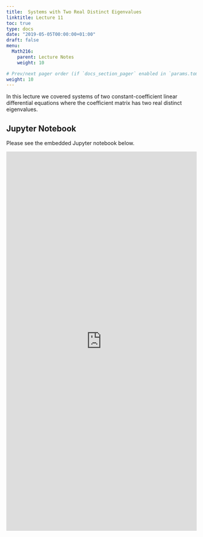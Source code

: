 ```yaml
---
title:  Systems with Two Real Distinct Eigenvalues
linktitle: Lecture 11
toc: true
type: docs
date: "2019-05-05T00:00:00+01:00"
draft: false
menu:
  Math216:
    parent: Lecture Notes
    weight: 10

# Prev/next pager order (if `docs_section_pager` enabled in `params.toml`)
weight: 10
---
```

In this lecture we covered systems of two constant-coefficient linear differential equations where the coefficient matrix has two real distinct eigenvalues.

## Jupyter Notebook
Please see the embedded Jupyter notebook below.

<iframe
      src="http://nbviewer.jupyter.org/url/homepages.uc.edu/~bilman/216notes/216Lecture11.ipynb?flush_cache=true"
      width="100%"
      height="1000px"
      style="border:none;">
    </iframe>

